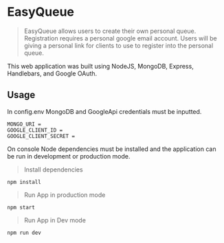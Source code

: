 # EasyQueue
>EasyQueue allows users to create their own personal queue. Registration requires a personal google email account. Users will be giving a personal link for clients to use to register into the personal queue.

This web application was built using NodeJS, MongoDB, Express, Handlebars, and Google OAuth.

## Usage

In config.env MongoDB and GoogleApi credentials must be inputted.
```
MONGO_URI = 
GOOGLE_CLIENT_ID = 
GOOGLE_CLIENT_SECRET = 
```

On console Node dependencies must be installed and the application can be run in development or production mode.
>Install dependencies
```
npm install
```
>Run App in production mode
```
npm start
```
>Run App in Dev mode
```
npm run dev
```
